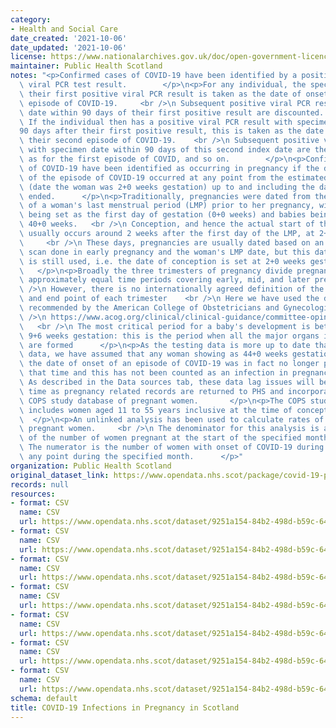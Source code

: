 ```yaml
---
category:
- Health and Social Care
date_created: '2021-10-06'
date_updated: '2021-10-06'
license: https://www.nationalarchives.gov.uk/doc/open-government-licence/version/3/
maintainer: Public Health Scotland
notes: "<p>Confirmed cases of COVID-19 have been identified by a positive SARS-CoV-2\
  \ viral PCR test result.        </p>\n<p>For any individual, the specimen date of\
  \ their first positive viral PCR result is taken as the date of onset of their first\
  \ episode of COVID-19.     <br />\n Subsequent positive viral PCR results with specimen\
  \ date within 90 days of their first positive result are discounted.   <br />\n\
  \ If the individual then has a positive viral PCR result with specimen date \u2265\
  90 days after their first positive result, this is taken as the date of onset of\
  \ their second episode of COVID-19.    <br />\n Subsequent positive viral PCR results\
  \ with specimen date within 90 days of this second index date are then discounted\
  \ as for the first episode of COVID, and so on.        </p>\n<p>Confirmed cases\
  \ of COVID-19 have been identified as occurring in pregnancy if the date of onset\
  \ of the episode of COVID-19 occurred at any point from the estimated date of conception\
  \ (date the woman was 2+0 weeks gestation) up to and including the date the pregnancy\
  \ ended.      </p>\n<p>Traditionally, pregnancies were dated from the first day\
  \ of a woman's last menstrual period (LMP) prior to her pregnancy, with this date\
  \ being set as the first day of gestation (0+0 weeks) and babies being 'due' at\
  \ 40+0 weeks.   <br />\n Conception, and hence the actual start of the pregnancy,\
  \ usually occurs around 2 weeks after the first day of the LMP, at 2+0 gestation.\
  \     <br />\n These days, pregnancies are usually dated based on an ultrasound\
  \ scan done in early pregnancy and the woman's LMP date, but this dating convention\
  \ is still used, i.e. the date of conception is set at 2+0 weeks gestation.    \
  \   </p>\n<p>Broadly the three trimesters of pregnancy divide pregnancies into three\
  \ approximately equal time periods covering early, mid, and later pregnancy    <br\
  \ />\n However, there is no internationally agreed definition of the exact start\
  \ and end point of each trimester    <br />\n Here we have used the definitions\
  \ recommended by the American College of Obstetricians and Gynecologists     <br\
  \ />\n https://www.acog.org/clinical/clinical-guidance/committee-opinion/articles/2017/05/methods-for-estimating-the-due-date\
  \   <br />\n The most critical period for a baby's development is between 2+0 and\
  \ 9+6 weeks gestation: this is the period when all the major organs in the body\
  \ are formed      </p>\n<p>As the testing data is more up to date than the pregnancy\
  \ data, we have assumed that any woman showing as 44+0 weeks gestation or over at\
  \ the date of onset of an episode of COVID-19 was in fact no longer pregnant at\
  \ that time and this has not been counted as an infection in pregnancy.    <br />\n\
  \ As described in the Data sources tab, these data lag issues will be resolved over\
  \ time as pregnancy related records are returned to PHS and incorporated into the\
  \ COPS study database of pregnant women.       </p>\n<p>The COPS study database\
  \ includes women aged 11 to 55 years inclusive at the time of conception.      \
  \  </p>\n<p>An unlinked analysis has been used to calculate rates of infection among\
  \ pregnant women.     <br />\n The denominator for this analysis is a 'snapshot'\
  \ of the number of women pregnant at the start of the specified month.   <br />\n\
  \ The numerator is the number of women with onset of COVID-19 during pregnancy at\
  \ any point during the specified month.      </p>"
organization: Public Health Scotland
original_dataset_link: https://www.opendata.nhs.scot/package/covid-19-positive-cases-in-pregnancy-in-scotland
records: null
resources:
- format: CSV
  name: CSV
  url: https://www.opendata.nhs.scot/dataset/9251a154-84b2-498d-b59c-646cab588e9f/resource/0a883f85-97bf-474a-8daa-158128f79743/download/cases_week_20211005.csv
- format: CSV
  name: CSV
  url: https://www.opendata.nhs.scot/dataset/9251a154-84b2-498d-b59c-646cab588e9f/resource/b7f26274-113c-47ab-8a14-73763b39a894/download/case_gest_20211005.csv
- format: CSV
  name: CSV
  url: https://www.opendata.nhs.scot/dataset/9251a154-84b2-498d-b59c-646cab588e9f/resource/76c63f4f-769e-4780-963e-6bb179207d4b/download/case_vacc_stat_20211005.csv
- format: CSV
  name: CSV
  url: https://www.opendata.nhs.scot/dataset/9251a154-84b2-498d-b59c-646cab588e9f/resource/78762e59-14b8-42d6-be12-83dc279c675b/download/case_rate_20211005.csv
- format: CSV
  name: CSV
  url: https://www.opendata.nhs.scot/dataset/9251a154-84b2-498d-b59c-646cab588e9f/resource/5960ae17-7931-4f6c-a6ba-a9d5c12c18ca/download/case_rate_age_20211005.csv
- format: CSV
  name: CSV
  url: https://www.opendata.nhs.scot/dataset/9251a154-84b2-498d-b59c-646cab588e9f/resource/72bc7a85-d0aa-4629-b3b5-83dedd3885a8/download/case_rate_simd_20211006.csv
- format: CSV
  name: CSV
  url: https://www.opendata.nhs.scot/dataset/9251a154-84b2-498d-b59c-646cab588e9f/resource/2dca5eb6-8d9f-4931-b72b-1bdd1366febc/download/case_rate_hb_20211006.csv
schema: default
title: COVID-19 Infections in Pregnancy in Scotland
---
```

